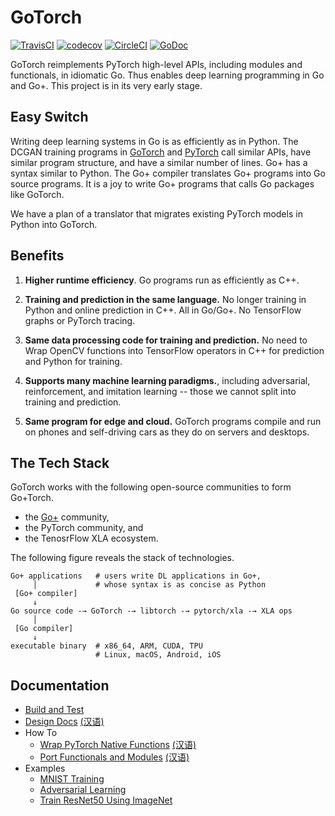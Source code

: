 # GoTorch

[![TravisCI](https://travis-ci.com/wangkuiyi/gotorch.svg?branch=develop)](https://travis-ci.com/wangkuiyi/gotorch)
[![codecov](https://codecov.io/gh/wangkuiyi/gotorch/branch/develop/graph/badge.svg)](https://codecov.io/gh/wangkuiyi/gotorch)
[![CircleCI](https://circleci.com/gh/wangkuiyi/gotorch.svg?style=shield)](https://circleci.com/gh/wangkuiyi/gotorch)
[![GoDoc](https://img.shields.io/badge/godoc-reference-teal.svg)](https://pkg.go.dev/mod/github.com/wangkuiyi/gotorch)

GoTorch reimplements PyTorch high-level APIs, including modules and functionals,
in idiomatic Go.  Thus enables deep learning programming in Go and Go+.  This
project is in its very early stage.

## Easy Switch

Writing deep learning systems in Go is as efficiently as in Python.  The DCGAN
training programs in
[GoTorch](https://github.com/wangkuiyi/gotorch/blob/develop/example/dcgan/dcgan.go)
and
[PyTorch](https://github.com/pytorch/examples/blob/4b119d735b802453479d739bf823f3f7d8d5d422/dcgan/main.py#L113-L273)
call similar APIs, have similar program structure, and have a similar number of
lines.  Go+ has a syntax similar to Python.  The Go+ compiler translates Go+
programs into Go source programs.  It is a joy to write Go+ programs that calls
Go packages like GoTorch.

We have a plan of a translator that migrates existing PyTorch models in Python
into GoTorch.

## Benefits

1. **Higher runtime efficiency**.  Go programs run as efficiently as C++.

1. **Training and prediction in the same language.** No longer training in
   Python and online prediction in C++.  All in Go/Go+.  No TensorFlow graphs or
   PyTorch tracing.

1. **Same data processing code for training and prediction.** No need to Wrap
   OpenCV functions into TensorFlow operators in C++ for prediction and Python
   for training.

1. **Supports many machine learning paradigms.**, including adversarial,
   reinforcement, and imitation learning -- those we cannot split into training
   and prediction.

1. **Same program for edge and cloud.** GoTorch programs compile and run on
   phones and self-driving cars as they do on servers and desktops.

## The Tech Stack

GoTorch works with the following open-source communities to form Go+Torch.

- the [Go+](https://github.com/goplus/gop) community,
- the PyTorch community, and
- the TenosrFlow XLA ecosystem.

The following figure reveals the stack of technologies.

```text
Go+ applications   # users write DL applications in Go+,
     │             # whose syntax is as concise as Python
 [Go+ compiler]
     ↓
Go source code -→ GoTorch -→ libtorch -→ pytorch/xla -→ XLA ops
     │
 [Go compiler]
     ↓
executable binary  # x86_64, ARM, CUDA, TPU
                   # Linux, macOS, Android, iOS
```

## Documentation

- [Build and Test](CONTRIBUTING.md)
- [Design Docs](./doc/design.md) [(汉语)](./doc/design_cn.md)
- How To
  - [Wrap PyTorch Native Functions](./doc/wrap_native_functions.md) [(汉语)](./doc/wrap_native_functions_cn.md)
  - [Port Functionals and Modules](doc/develop_functionals_and_modules.md) [(汉语)](./doc/develop_functionals_and_modules_cn.md)
- Examples
  - [MNIST Training](./example/mnist)
  - [Adversarial Learning](./example/dcgan)
  - [Train ResNet50 Using ImageNet](./example/resnet)

